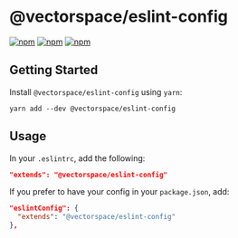 # @vectorspace/eslint-config

[![npm](https://img.shields.io/npm/v/@vectorspace/eslint-config.svg)](https://www.npmjs.com/package/@vectorspace/eslint-config)
[![npm](https://img.shields.io/npm/dt/@vectorspace/eslint-config.svg)](https://www.npmjs.com/package/@vectorspace/eslint-config)
[![npm](https://img.shields.io/npm/l/@vectorspace/eslint-config.svg)](https://github.com/vector-space/eslint-config/blob/master/LICENSE)

## Getting Started

Install `@vectorspace/eslint-config` using `yarn`:

```shell
yarn add --dev @vectorspace/eslint-config
```

## Usage

In your `.eslintrc`, add the following:

```json
"extends": "@vectorspace/eslint-config"
```

If you prefer to have your config in your `package.json`, add:

```json
"eslintConfig": {
  "extends": "@vectorspace/eslint-config"
},
```
